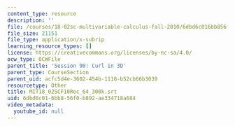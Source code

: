 ```yaml
---
content_type: resource
description: ''
file: /courses/18-02sc-multivariable-calculus-fall-2010/6dbd6c016bb856f0b892ae334718a684_MIT18_02SCF10Rec_64_300k.vtt
file_size: 21151
file_type: application/x-subrip
learning_resource_types: []
license: https://creativecommons.org/licenses/by-nc-sa/4.0/
ocw_type: OCWFile
parent_title: 'Session 90: Curl in 3D'
parent_type: CourseSection
parent_uid: acfc5d4e-3602-454b-1118-b52cb66b3039
resourcetype: Other
title: MIT18_02SCF10Rec_64_300k.srt
uid: 6dbd6c01-6bb8-56f0-b892-ae334718a684
video_metadata:
  youtube_id: null
---
```

